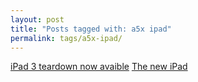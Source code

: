 ```yaml
---
layout: post
title: "Posts tagged with: a5x ipad"
permalink: tags/a5x-ipad/
---
```

[iPad 3 teardown now avaible](/2012/03/ipad-3-teardown-now-avaible)
[The new iPad](/2012/03/new-ipad)
